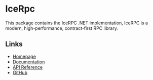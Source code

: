 # IceRpc

This package contains the IceRPC .NET implementation, IceRPC is a modern, high-performance, contract-first RPC library.

## Links

- [Homepage](https://icerpc.com)
- [Documentation](https://doc.icerpc.com)
- [API Reference](https://api.icerpc.com/csharp/api/IceRpc.html)
- [GitHub](https://github.com/icerpc/icerpc-csharp)
